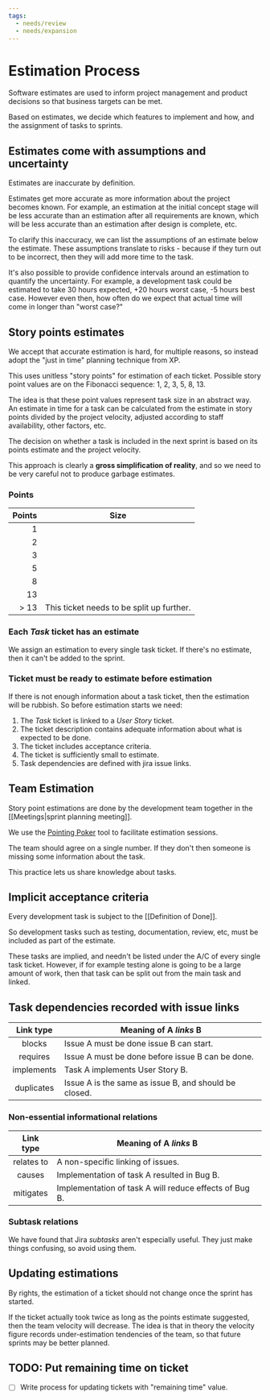 ```yaml
---
tags:
  - needs/review
  - needs/expansion
---
```


# Estimation Process

Software estimates are used to inform project management and product
decisions so that business targets can be met.

Based on estimates, we decide which features to implement and how, and
the assignment of tasks to sprints.

## Estimates come with assumptions and uncertainty

Estimates are inaccurate by definition.

Estimates get more accurate as more information about the project
becomes known. For example, an estimation at the initial concept stage
will be less accurate than an estimation after all requirements are
known, which will be less accurate than an estimation after design is
complete, etc.

To clarify this inaccuracy, we can list the assumptions of an estimate
below the estimate. These assumptions translate to risks - because if
they turn out to be incorrect, then they will add more time to the
task.

It's also possible to provide confidence intervals around an
estimation to quantify the uncertainty. For example, a development
task could be estimated to take 30 hours expected, +20 hours worst
case, -5 hours best case. However even then, how often do we expect
that actual time will come in longer than "worst case?"

## Story points estimates

We accept that accurate estimation is hard, for multiple reasons, so
instead adopt the "just in time" planning technique from XP.

This uses unitless "story points" for estimation of each
ticket. Possible story point values are on the Fibonacci sequence:
1, 2, 3, 5, 8, 13.

The idea is that these point values represent task size in an abstract
way. An estimate in time for a task can be calculated from the
estimate in story points divided by the project velocity, adjusted
according to staff availability, other factors, etc.

The decision on whether a task is included in the next sprint is
based on its points estimate and the project velocity.

This approach is clearly a **gross simplification of reality**, and so
we need to be very careful not to produce garbage estimates.

### Points

| Points | Size                                            |
| -----: | ----------------------------------------------- |
|      1 |                                                 |
|      2 |                                                 |
|      3 |                                                 |
|      5 |                                                 |
|      8 |                                                 |
|     13 |                                                 |
|   > 13 | This ticket needs to be split up further.       |

### Each _Task_ ticket has an estimate

We assign an estimation to every single task ticket. If there's no
estimate, then it can't be added to the sprint.

### Ticket must be ready to estimate before estimation

If there is not enough information about a task ticket, then the
estimation will be rubbish. So before estimation starts we need:

1. The _Task_ ticket is linked to a _User Story_ ticket.
2. The ticket description contains adequate information about what is
   expected to be done.
3. The ticket includes acceptance criteria.
4. The ticket is sufficiently small to estimate.
5. Task dependencies are defined with jira issue links.

## Team Estimation

Story point estimations are done by the development team together in
the [[Meetings|sprint planning meeting]].

We use the [Pointing Poker](https://www.pointingpoker.com/) tool to
facilitate estimation sessions.

The team should agree on a single number. If they don't then someone
is missing some information about the task.

This practice lets us share knowledge about tasks.

## Implicit acceptance criteria

Every development task is subject to the [[Definition of Done]].

So development tasks such as testing, documentation, review, etc, must
be included as part of the estimate.

These tasks are implied, and needn't be listed under the A/C of every
single task ticket. However, if for example testing alone is going to
be a large amount of work, then that task can be split out from the
main task and linked.

## Task dependencies recorded with issue links

| Link type  | Meaning of A _links_ B                                 |
| :--------: | ------------------------------------------------------ |
| blocks     | Issue A must be done issue B can start.                |
| requires   | Issue A must be done before issue B can be done.       |
| implements | Task A implements User Story B.                        |
| duplicates | Issue A is the same as issue B, and should be closed.  |

### Non-essential informational relations

| Link type  | Meaning of A _links_ B                                 |
| :--------: | ------------------------------------------------------ |
| relates to | A non-specific linking of issues.                      |
| causes     | Implementation of task A resulted in Bug B.            |
| mitigates  | Implementation of task A will reduce effects of Bug B. |

### Subtask relations

We have found that Jira _subtasks_ aren't especially useful. They just
make things confusing, so avoid using them.

## Updating estimations

By rights, the estimation of a ticket should not change once the
sprint has started.

If the ticket actually took twice as long as the points estimate
suggested, then the team velocity will decrease. The idea is that in
theory the velocity figure records under-estimation tendencies of the
team, so that future sprints may be better planned.

## TODO: Put remaining time on ticket

- [ ] Write process for updating tickets with "remaining time" value.
